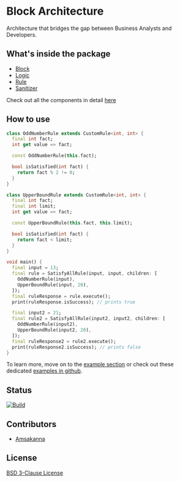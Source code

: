 # Block Architecture

Architecture that bridges the gap between Business Analysts and Developers.

## What's inside the package

- [Block](https://pub.dev/documentation/zam_block_architecture/latest/block/Block-class.html)
- [Logic](https://pub.dev/documentation/zam_block_architecture/latest/logic/Logic-class.html)
- [Rule](https://pub.dev/documentation/zam_block_architecture/latest/rule/Rule-class.html)
- [Sanitizer](https://pub.dev/documentation/zam_block_architecture/latest/sanitizer/Sanitizer-class.html)

Check out all the components in detail [here](https://pub.dev/documentation/zam_block_architecture/latest/zam_block_architecture/zam_block_architecture-library.html)

## How to use

```dart
class OddNumberRule extends CustomRule<int, int> {
  final int fact;
  int get value => fact;

  const OddNumberRule(this.fact);

  bool isSatisfied(int fact) {
    return fact % 2 != 0;
  }
}

class UpperBoundRule extends CustomRule<int, int> {
  final int fact;
  final int limit;
  int get value => fact;

  const UpperBoundRule(this.fact, this.limit);

  bool isSatisfied(int fact) {
    return fact < limit;
  }
}

void main() {
  final input = 13;
  final rule = SatisfyAllRule(input, input, children: [
    OddNumberRule(input),
    UpperBoundRule(input, 20),
  ]);
  final ruleResponse = rule.execute();
  print(ruleResponse.isSuccess); // prints true

  final input2 = 21;
  final rule2 = SatisfyAllRule(input2, input2, children: [
    OddNumberRule(input2),
    UpperBoundRule(input2, 20),
  ]);
  final ruleResponse2 = rule2.execute();
  print(ruleResponse2.isSuccess); // prints false
}
```

To learn more, move on to the [example section](https://pub.dev/packages/zam_block_architecture/example) or check out these dedicated [examples in github](https://github.com/zamstation/zam_block_architecture/blob/main/example/lib).

## Status
[![Build](https://github.com/zamstation/zam_block_architecture/actions/workflows/build_workflow.yaml/badge.svg)](https://github.com/zamstation/zam_block_architecture/actions/workflows/build_workflow.yaml)

## Contributors
- [Amsakanna](https://github.com/amsakanna)

## License
[BSD 3-Clause License](https://github.com/zamstation/zam_block_architecture/blob/main/LICENSE)
